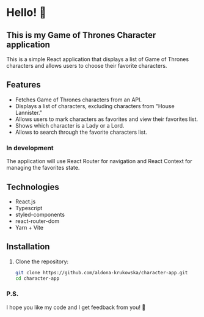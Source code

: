 # Hello! 👋

## This is my Game of Thrones Character application

This is a simple React application that displays a list of Game of Thrones characters and allows users to choose their favorite characters.

## Features

- Fetches Game of Thrones characters from an API.
- Displays a list of characters, excluding characters from "House Lannister."
- Allows users to mark characters as favorites and view their favorites list.
- Shows which character is a Lady or a Lord.
- Allows to search through the favorite characters list.

### In development

The application will use React Router for navigation and React Context for managing the favorites state.

## Technologies

- React.js
- Typescript
- styled-components
- react-router-dom
- Yarn + Vite

## Installation

1. Clone the repository:

   ```bash
   git clone https://github.com/aldona-krukowska/character-app.git
   cd character-app
   ```

### P.S.

I hope you like my code and I get feedback from you! 💪
